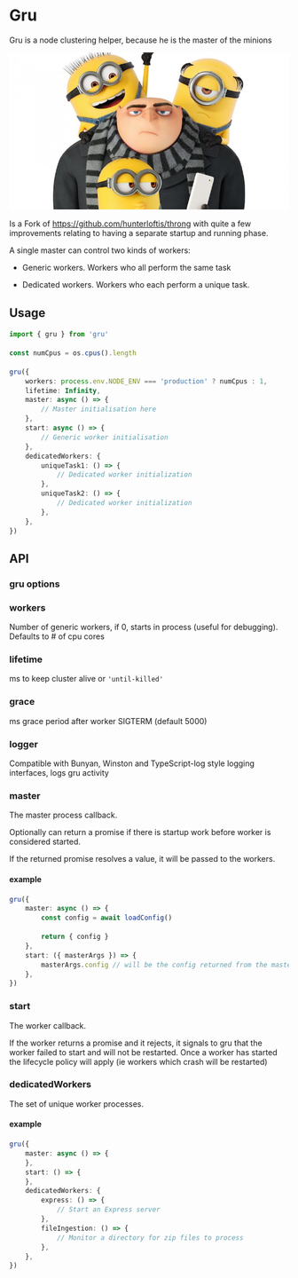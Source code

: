# Gru

Gru is a node clustering helper, because he is the master of the minions

![Gru](./assets/gru.jpg)

Is a Fork of https://github.com/hunterloftis/throng with quite a few improvements relating to having a separate startup and running phase.

A single master can control two kinds of workers:

- Generic workers. Workers who all perform the same task

- Dedicated workers. Workers who each perform a unique task.

## Usage

```ts
import { gru } from 'gru'

const numCpus = os.cpus().length

gru({
    workers: process.env.NODE_ENV === 'production' ? numCpus : 1,
    lifetime: Infinity,
    master: async () => {
        // Master initialisation here
    },
    start: async () => {
        // Generic worker initialisation
    },
    dedicatedWorkers: {
        uniqueTask1: () => {
            // Dedicated worker initialization
        },
        uniqueTask2: () => {
            // Dedicated worker initialization
        },
    },
})
```

## API

### gru options

### workers

Number of generic workers, if 0, starts in process (useful for debugging). Defaults to # of cpu cores

### lifetime

ms to keep cluster alive or `'until-killed'`

### grace

ms grace period after worker SIGTERM (default 5000)

### logger

Compatible with Bunyan, Winston and TypeScript-log style logging interfaces, logs gru activity

### master

The master process callback.

Optionally can return a promise if there is startup work before worker is considered started.

If the returned promise resolves a value, it will be passed to the workers.

#### example

```ts
gru({
    master: async () => {
        const config = await loadConfig()

        return { config }
    },
    start: ({ masterArgs }) => {
        masterArgs.config // will be the config returned from the master process
    },
})
```

### start

The worker callback.

If the worker returns a promise and it rejects, it signals to gru that the worker failed to start and will not be restarted.
Once a worker has started the lifecycle policy will apply (ie workers which crash will be restarted)

### dedicatedWorkers

The set of unique worker processes.

#### example

```ts
gru({
    master: async () => {
    },
    start: () => {
    },
    dedicatedWorkers: {
        express: () => {
            // Start an Express server
        },
        fileIngestion: () => {
            // Monitor a directory for zip files to process
        },
    },
})
```